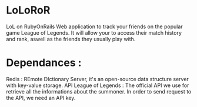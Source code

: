 # LoLoRoR
LoL on RubyOnRails
Web application to track your friends on the popular game League of Legends. It will allow your to access their match history and rank, aswell as the friends they usually play with.

# Dependances :
Redis : REmote DIctionary Server, it's an open-source data structure server with key-value storage.
API League of Legends : The official API we use for retrieve all the informations about the summoner. In order to send request to the API, we need an API key.
